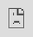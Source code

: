 # duygu analizi
 aws boto3 ile tercüme ve duygu analizi

<iframe width="500" height="178" style="position:absolute;top:0;left:0;width:100%;height:100%;" frameBorder="0" src="https://imgflip.com/embed/4lnvxk"></iframe>
